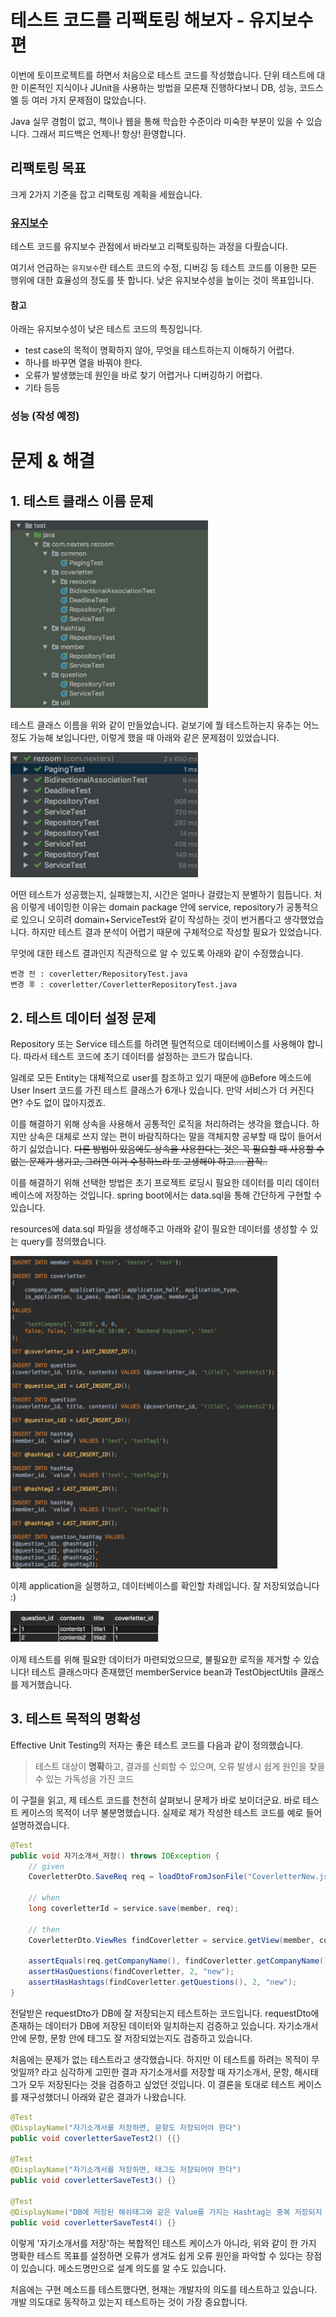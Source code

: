# 테스트 코드를 리팩토링 해보자 - 유지보수편

이번에 토이프로젝트를 하면서 처음으로 테스트 코드를 작성했습니다. 단위 테스트에 대한 이론적인 지식이나 JUnit을 사용하는 방법을 모른채 진행하다보니 DB, 성능, 코드스멜 등 여러 가지 문제점이 많았습니다.

Java 실무 경험이 없고, 책이나 웹을 통해 학습한 수준이라 미숙한 부분이 있을 수 있습니다. 그래서 피드백은 언제나! 항상! 환영합니다.


## 리팩토링 목표

크게 2가지 기준을 잡고 리팩토링 계획을 세웠습니다. 

### [유지보수](./)

테스트 코드를 유지보수 관점에서 바라보고 리팩토링하는 과정을 다뤘습니다. 

여기서 언급하는 `유지보수`란 테스트 코드의 수정, 디버깅 등 테스트 코드를 이용한 모든 행위에 대한 효율성의 정도를 뜻 합니다. 낮은 유지보수성을 높이는 것이 목표입니다.

#### 참고
아래는 유지보수성이 낮은 테스트 코드의 특징입니다.
- test case의 목적이 명확하지 않아, 무엇을 테스트하는지 이해하기 어렵다.
- 하나를 바꾸면 열을 바꿔야 한다.
- 오류가 발생했는데 원인을 바로 찾기 어렵거나 디버깅하기 어렵다.
- 기타 등등

### 성능 (작성 예정)


# 문제 & 해결

## 1. 테스트 클래스 이름 문제
<img src="./resource/image/테스트코드리팩토링_1.png" height='300px'>

테스트 클래스 이름을 위와 같이 만들었습니다. 겉보기에 뭘 테스트하는지 유추는 어느 정도 가능해 보입니다만, 이렇게 했을 때 아래와 같은 문제점이 있었습니다.

<img src="./resource/image/테스트코드리팩토링_2.png" height='200px'>

어떤 테스트가 성공했는지, 실패했는지, 시간은 얼마나 걸렸는지 분별하기 힘듭니다. 처음 이렇게 네이밍한 이유는 domain package 안에 service, repository가 공통적으로 있으니 오히려 domain+ServiceTest와 같이 작성하는 것이 번거롭다고 생각했었습니다. 하지만 테스트 결과 분석이 어렵기 때문에 구체적으로 작성할 필요가 있었습니다.

무엇에 대한 테스트 결과인지 직관적으로 알 수 있도록 아래와 같이 수정했습니다.

```
변경 전 : coverletter/RepositoryTest.java 
변경 후 : coverletter/CoverletterRepositoryTest.java
```

## 2. 테스트 데이터 설정 문제

Repository 또는 Service 테스트를 하려면 필연적으로 데이터베이스를 사용해야 합니다. 따라서 테스트 코드에 초기 데이터를 설정하는 코드가 많습니다.

일례로 모든 Entity는 대체적으로 user를 참조하고 있기 때문에 @Before 메소드에 User Insert 코드를 가진 테스트 클래스가 6개나 있습니다. 만약 서비스가 더 커진다면? 수도 없이 많아지겠죠.

이를 해결하기 위해 상속을 사용해서 공통적인 로직을 처리하려는 생각을 했습니다. 하지만 상속은 대체로 쓰지 않는 편이 바람직하다는 말을 객체지향 공부할 때 많이 들어서 하기 싫었습니다. ~~다른 방법이 있음에도 상속을 사용한다는 것은 꼭 필요할 때 사용할 수 없는 문제가 생기고, 그러면 이거 수정하느라 또 고생해야 하고.... 끔직..~~

이를 해결하기 위해 선택한 방법은 초기 프로젝트 로딩시 필요한 데이터를 미리 데이터베이스에 저장하는 것입니다. spring boot에서는 data.sql을 통해 간단하게 구현할 수 있습니다.

resources에 data.sql 파일을 생성해주고 아래와 같이 필요한 데이터를 생성할 수 있는 query를 정의했습니다.

<img src="./resource/image/테스트코드리팩토링_4.png" height='500px'>

이제 application을 실행하고, 데이터베이스를 확인할 차례입니다. 잘 저장되었습니다 :)

<img src="./resource/image/테스트코드리팩토링_3.png" height='50px'>

이제 테스트를 위해 필요한 데이터가 마련되었으므로, 불필요한 로직을 제거할 수 있습니다! 테스트 클래스마다 존재했던 memberService bean과 TestObjectUtils 클래스를 제거했습니다.


## 3. 테스트 목적의 명확성 

Effective Unit Testing의 저자는 좋은 테스트 코드를 다음과 같이 정의했습니다.
> 테스트 대상이 **명확**하고, 결과를 신뢰할 수 있으며, 오류 발생시 쉽게 원인을 찾을 수 있는 가독성을 가진 코드

이 구절을 읽고, 제 테스트 코드를 천천히 살펴보니 문제가 바로 보이더군요. 바로 테스트 케이스의 목적이 너무 불분명했습니다. 실제로 제가 작성한 테스트 코드를 예로 들어 설명하겠습니다.


```java
@Test
public void 자기소개서_저장() throws IOException {
    // given
    CoverletterDto.SaveReq req = loadDtoFromJsonFile("CoverletterNew.json", CoverletterDto.SaveReq.class);

    // when
    long coverletterId = service.save(member, req);

    // then
    CoverletterDto.ViewRes findCoverletter = service.getView(member, coverletterId);

    assertEquals(req.getCompanyName(), findCoverletter.getCompanyName());
    assertHasQuestions(findCoverletter, 2, "new");
    assertHasHashtags(findCoverletter.getQuestions(), 2, "new");
}
```

전달받은 requestDto가 DB에 잘 저장되는지 테스트하는 코드입니다. requestDto에 존재하는 데이터가 DB에 저장된 데이터와 일치하는지 검증하고 있습니다. 자기소개서 안에 문항, 문항 안에 태그도 잘 저장되었는지도 검증하고 있습니다.

처음에는 문제가 없는 테스트라고 생각했습니다. 하지만 이 테스트를 하려는 목적이 무엇일까? 라고 심각하게 고민한 결과 자기소개서를 저장할 때 자기소개서, 문항, 해시태그가 모두 저장된다는 것을 검증하고 싶었던 것입니다. 이 결론을 토대로 테스트 케이스를 재구성했더니 아래와 같은 결과가 나왔습니다.

```java
@Test
@DisplayName("자기소개서를 저장하면, 문항도 저장되어야 한다")
public void coverletterSaveTest2() {{}

@Test
@DisplayName("자기소개서를 저장하면, 태그도 저장되어야 한다")
public void coverletterSaveTest3() {}

@Test
@DisplayName("DB에 저장된 해쉬태그와 같은 Value를 가지는 Hashtag는 중복 저장되지 않는다")
public void coverletterSaveTest4() {}
```

이렇게 '자기소개서를 저장'하는 복합적인 테스트 케이스가 아니라, 위와 같이 한 가지 명확한 테스트 목표를 설정하면 오류가 생겨도 쉽게 오류 원인을 파악할 수 있다는 장점이 있습니다. 메소드명만으로 설계 의도를 알 수도 있습니다.

처음에는 구현 메소드를 테스트했다면, 현재는 개발자의 의도를 테스트하고 있습니다. 개발 의도대로 동작하고 있는지 테스트하는 것이 가장 중요합니다.


